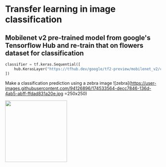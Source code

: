 # Transfer learning in image classification
## Mobilenet v2 pre-trained model from google's Tensorflow Hub and re-train that on flowers dataset for classification

```python
classifier = tf.keras.Sequential([
    hub.KerasLayer("https://tfhub.dev/google/tf2-preview/mobilenet_v2/classification/4", input_shape=IMAGE_SHAPE+(3,))
])
```
Make a classification prediction using a zebra image
![zebra](https://user-images.githubusercontent.com/94126896/174533564-decc7846-136d-4ab5-abff-ffdad831a20e.jpg =250x250)

<img src="[https://image-url.type](https://user-images.githubusercontent.com/94126896/174533564-decc7846-136d-4ab5-abff-ffdad831a20e.jpg)" width="200" height="200">

